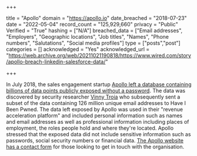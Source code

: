 +++

title = "Apollo"
domain = "https://apollo.io"
date_breached = "2018-07-23"
date = "2022-05-04"
record_count = "125,929,660"
privacy = "Public"
Verified = "True"
hashing = ["N/A"]
breached_data = ["Email addresses", "Employers", "Geographic locations", "Job titles", "Names", "Phone numbers", "Salutations", "Social media profiles"]
type = ["posts","post"]
categories = []
acknowledged = "Yes"
acknowledged_url = "https://web.archive.org/web/20211021190818/https://www.wired.com/story/apollo-breach-linkedin-salesforce-data/"

+++


In July 2018, the sales engagement startup <a href="https://www.wired.com/story/apollo-breach-linkedin-salesforce-data/" target="_blank" rel="noopener">Apollo left a database containing billions of data points publicly exposed without a password</a>. The data was discovered by security researcher <a href="http://www.vinnytroia.com/" target="_blank" rel="noopener">Vinny Troia</a> who subsequently sent a subset of the data containing 126 million unique email addresses to Have I Been Pwned. The data left exposed by Apollo was used in their &quot;revenue acceleration platform&quot; and included personal information such as names and email addresses as well as professional information including places of employment, the roles people hold and where they're located. Apollo stressed that the exposed data did not include sensitive information such as passwords, social security numbers or financial data. <a href="https://www.apollo.io/contact" target="_blank" rel="noopener">The Apollo website has a contact form</a> for those looking to get in touch with the organisation.

